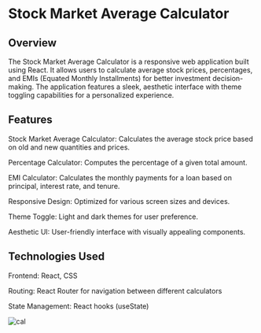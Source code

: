 # Stock Market Average Calculator


## Overview

The Stock Market Average Calculator is a responsive web application built using React. It allows users to calculate average stock prices, percentages, and EMIs (Equated Monthly Installments) for better investment decision-making. The application features a sleek, aesthetic interface with theme toggling capabilities for a personalized experience.

## Features
Stock Market Average Calculator: Calculates the average stock price based on old and new quantities and prices.

Percentage Calculator: Computes the percentage of a given total amount.

EMI Calculator: Calculates the monthly payments for a loan based on principal, interest rate, and tenure.

Responsive Design: Optimized for various screen sizes and devices.

Theme Toggle: Light and dark themes for user preference.

Aesthetic UI: User-friendly interface with visually appealing components.
## Technologies Used
Frontend: React, CSS

Routing: React Router for navigation between different calculators

State Management: React hooks (useState)

![cal](https://github.com/user-attachments/assets/abb90d3e-e256-41f2-83ab-b730bcd4b930)

